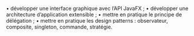 • développer une interface graphique avec l’API JavaFX ;
• développer une architecture d’application extensible ;
• mettre en pratique le principe de délégation ;
• mettre en pratique les design patterns : observateur, composite, singleton, commande, stratégie.
